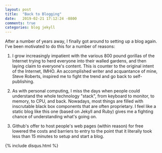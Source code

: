 ```yaml
---
layout: post
title:  "Back to Blogging"
date:   2019-02-21 17:12:24 -0800
comments: true
categories: blog jekyll
---
```

After a number of years away, I finally got around to setting up a blog again.
I've been motivated to do this for a number of reasons:

1. I grow increasingly impatient with the various 800 pound gorillas of the
Internet trying to herd everyone into their walled gardens, and then laying
claim to everyone's content. This is counter to the original intent of the
Internet, IMHO. An accomplished writer and acquantance of mine, Steve Roberts,
inspired me to fight the trend and go back to self-publishing.

2. As with personal computing, I miss the days when people could understand
the whole technology "stack", from keyboard to monitor, to memory, to CPU, and 
back. Nowadays, most things are filled with inscrutable black box components
that are often proprietary. I feel like a static blog like this one (based on 
Jekyll and Ruby) gives me a fighting chance of understanding what's going on.

3. Github's offer to host people's web pages (within reason) for free lowered
the costs and barriers to entry to the point that it literally took less than
15 minutes to setup and start a blog.

{% include disqus.html %}
